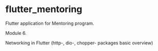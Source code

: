 # flutter_mentoring

Flutter application for Mentoring program.

Module 6. 

Networking in Flutter (http-, dio-, chopper- packages basic overview)
